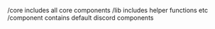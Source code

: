 /core includes all core components
/lib includes helper functions etc
/component contains default discord components
